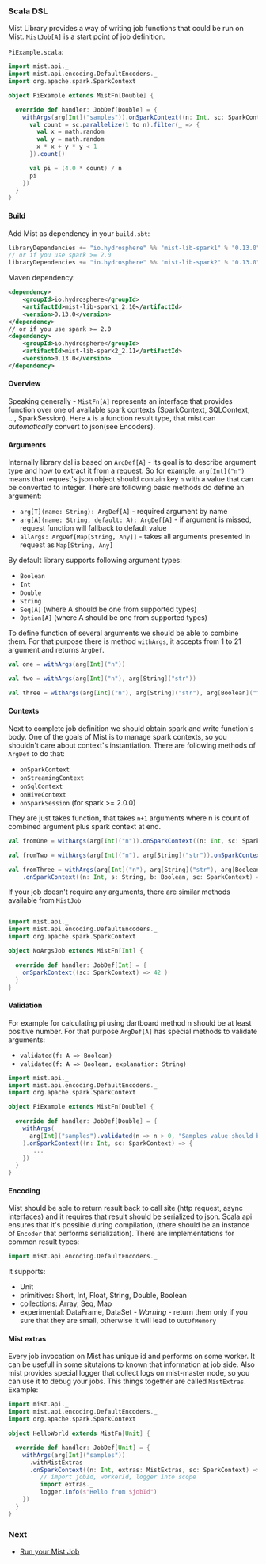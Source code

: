 ### Scala DSL

Mist Library provides a way of writing job functions that could be run on Mist.
`MistJob[A]` is a start point of job definition.

`PiExample.scala`:
```scala
import mist.api._
import mist.api.encoding.DefaultEncoders._
import org.apache.spark.SparkContext

object PiExample extends MistFn[Double] {

  override def handler: JobDef[Double] = {
    withArgs(arg[Int]("samples")).onSparkContext((n: Int, sc: SparkContext) => {
      val count = sc.parallelize(1 to n).filter(_ => {
        val x = math.random
        val y = math.random
        x * x + y * y < 1
      }).count()

      val pi = (4.0 * count) / n
      pi
    })
  }
}
```

#### Build

Add Mist as dependency in your `build.sbt`:

```scala
libraryDependencies += "io.hydrosphere" %% "mist-lib-spark1" % "0.13.0"
// or if you use spark >= 2.0
libraryDependencies += "io.hydrosphere" %% "mist-lib-spark2" % "0.13.0"
```

Maven dependency:

```xml
<dependency>
    <groupId>io.hydrosphere</groupId>
    <artifactId>mist-lib-spark1_2.10</artifactId>
    <version>0.13.0</version>
</dependency>
// or if you use spark >= 2.0
<dependency>
    <groupId>io.hydrosphere</groupId>
    <artifactId>mist-lib-spark2_2.11</artifactId>
    <version>0.13.0</version>
</dependency>
```

#### Overview

Speaking generally - `MistFn[A]` represents an interface that provides
function over one of available spark contexts (SparkContext, SQLContext, ..., SparkSession).
Here `A` is a function result type, that mist can *automatically* convert to json(see Encoders).

#### Arguments

Internally library dsl is based on `ArgDef[A]` - its goal is to describe argument type and how to extract it from a request.
So for example: `arg[Int]("n")` means that request's json object should contain key `n` with a value that can be converted to integer.
There are following basic methods do define an argument:
- `arg[T](name: String): ArgDef[A]` - required argument by name
- `arg[A](name: String, default: A): ArgDef[A]` - if argument is missed, request function will fallback to default value
- `allArgs: ArgDef[Map[String, Any]]` - takes all arguments presented in request as `Map[String, Any]`

By default library supports following argument types:
- `Boolean`
- `Int`
- `Double`
- `String`
- `Seq[A]` (where A should be one from supported types)
- `Option[A]` (where A should be one from supported types)

To define function of several arguments we should be able to combine them.
For that purpose there is method `withArgs`, it accepts from 1 to 21 argument and returns `ArgDef`.
```scala
val one = withArgs(arg[Int]("n"))

val two = withArgs(arg[Int]("n"), arg[String]("str"))

val three = withArgs(arg[Int]("n"), arg[String]("str"), arg[Boolean]("flag"))
```

#### Contexts

Next to complete job definition we should obtain spark and write function's body.
One of the goals of Mist is to manage spark contexts, so you shouldn't care about context's instantiation.
There are following methods of `ArgDef` to do that:
- `onSparkContext`
- `onStreamingContext`
- `onSqlContext`
- `onHiveContext`
- `onSparkSession` (for spark >= 2.0.0)

They are just takes function, that takes `n+1` arguments where n is count of combined argument plus spark context at end.
```scala
val fromOne = withArgs(arg[Int]("n")).onSparkContext((n: Int, sc: SparkContext) => { ... })

val fromTwo = withArgs(arg[Int]("n"), arg[String]("str")).onSparkContext((n: Int, s: String, sc: SparkContext) => { ... })

val fromThree = withArgs(arg[Int]("n"), arg[String]("str"), arg[Boolean]("flag"))
    .onSparkContext((n: Int, s: String, b: Boolean, sc: SparkContext) => { ... })
```

If your job doesn't require any arguments, there are similar methods available from `MistJob`
```scala

import mist.api._
import mist.api.encoding.DefaultEncoders._
import org.apache.spark.SparkContext

object NoArgsJob extends MistFn[Int] {

  override def handler: JobDef[Int] = {
    onSparkContext((sc: SparkContext) => 42 )
  }
}

```

#### Validation

For example for calculating pi using dartboard method n should be at least positive number.
For that purpose `ArgDef[A]` has special methods to validate arguments:
- `validated(f: A => Boolean)`
- `validated(f: A => Boolean, explanation: String)`

```scala
import mist.api._
import mist.api.encoding.DefaultEncoders._
import org.apache.spark.SparkContext

object PiExample extends MistFn[Double] {

  override def handler: JobDef[Double] = {
    withArgs(
      arg[Int]("samples").validated(n => n > 0, "Samples value should be positive")
    ).onSparkContext((n: Int, sc: SparkContext) => {
       ...
    })
  }
}
```

#### Encoding

Mist should be able to return result back to call site (http request, async interfaces) and it requires
that result should be serialized to json. Scala api ensures that it's possible during compilation,
(there should be an instance of `Encoder` that performs serialization).
There are implementations for common result types:
```scala
import mist.api.encoding.DefaultEncoders._
```
It supports:
- Unit
- primitives: Short, Int, Float, String, Double, Boolean
- collections: Array, Seq, Map
- experimental: DataFrame, DataSet - *Warning* - return them only if you sure that they are small, otherwise it will lead to `OutOfMemory`


#### Mist extras

Every job invocation on Mist has unique id and performs on some worker. It can be usefull in some situtaions
to known that information at job side.
Also mist provides special logger that collect logs on mist-master node, so you can use it to debug your jobs.
This things together are called `MistExtras`. Example:

```scala
import mist.api._
import mist.api.encoding.DefaultEncoders._
import org.apache.spark.SparkContext

object HelloWorld extends MistFn[Unit] {

  override def handler: JobDef[Unit] = {
    withArgs(arg[Int]("samples"))
      .withMistExtras
      .onSparkContext((n: Int, extras: MistExtras, sc: SparkContext) => {
         // import jobId, workerId, logger into scope
         import extras._ 
         logger.info(s"Hello from $jobId")
    })
  }
}
```

### Next
- [Run your Mist Job](/docs/run-job.md)
